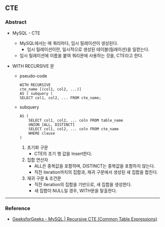 ## CTE

### Abstract

- MySQL - CTE

  - MySQL에서는 매 쿼리마다, 임시 릴레이션이 생성된다. 
    - 임시 릴레이션이란, 일시적으로 생성된 테이블(릴레이션)을 일컫는다. 
  - 임시 릴레이션에 이름을 붙여 쿼리문에 사용하는 것을, CTE라고 한다. 

- WITH RECURSIVE 문

  - pseudo-code

    ```pseudocode
    WITH RECURSIVE
    cte_name [(col1, col2, ...)]
    AS ( subquery )
    SELECT col1, col2, ... FROM cte_name;
    ```

  - subquery

    ```pseudocode
    AS (
        SELECT col1, col2, ... coln FROM table_name
        UNION [ALL, DISTINCT]
        SELECT col1, col2, ... coln FROM cte_name
        WHERE clause
    )
    ```

    1. 초기화 구문
       - CTE의 초기 행 값을 Insert한다. 
    2. 집합 연산자
       - ALL은 중복값을 포함하며, DISTINCT는 중복값을 포함하지 않는다. 
       - 직전 iteration까지의 집합과, 재귀 구문에서 생성된 새 집합을 합친다. 
    3. 재귀 구문 & 조건문
       - 직전 iteration의 집합을 기반으로, 새 집합을 생성한다. 
       - 새 집합이 NULL일 경우, WITH문을 탈출한다. 

---

### Reference

- [GeeksforGeeks - MySQL | Recursive CTE (Common Table Expressions)](https://www.geeksforgeeks.org/mysql-recursive-cte-common-table-expressions/?ref=gcse)
